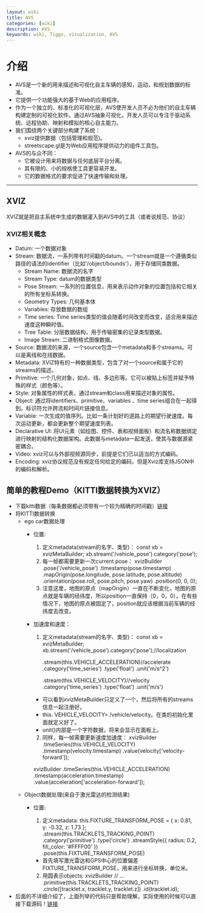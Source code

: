 ```yaml
---
layout: wiki
title: AVS
categories: [wiki]
description: AVS
keywords: wiki, Tiggo, visualization, AVS
---
```


# 介绍
- AVS是一个新的用来描述和可视化自主车辆的感知，运动，和规划数据的标准。
- 它提供一个功能强大的基于Web的应用程序。
- 作为一个独立的、标准化的可视化层，AVS使开发人员不必为他们的自主车辆构建定制的可视化软件。通过AVS抽象可视化，开发人员可以专注于驱动系统、远程协助、映射和模拟的核心自主能力。
- 我们围绕两个关键部分构建了系统：
  - xviz提供数据（包括管理和规范)。
  - streetscape.gl是为Web应用程序提供动力的组件工具包。
- AVS的与众不同：
  - 它被设计用来将数据与任何底层平台分离。
  - 其有限的、小的规格使工具更容易开发。
  - 它的数据格式的要求促进了快速传输和处理。

---

## XVIZ
XVIZ就是把自主系统中生成的数据灌入到AVS中的工具（或者说规范、协议）

### XVIZ相关概念
- Datum: 一个数据对象
- Stream: 数据流，一系列带有时间戳的datum。一个stream就是一个遵循类似路径的语法的identifier（比如'/object/bounds'），用于存储同类数据。
  - Stream Name: 数据流的名字
  - Stream Type: datum的数据类型
  - Pose Stream: 一系列的位置信息，用来表示动作对象的位置包括和它相关的所有坐标系转换。
  - Geometry Types: 几何基本体
  - Variables: 存放数据的数组
  - Time series: Time series类型的值会随着时间改变而改变，适合用来描述速度这种瞬时值。
  - Tree Table: 分层数据结构，用于传输密集的记录类型数据。
  - Image Stream: 二进制格式图像数据。
- Source: 数据流的来源，一个source包含一个metadata和多个streams。可以是离线和在线数据。
- Metadata: XVIZ特有的一种数据类型，包含了对一个source和属于它的streams的描述。
- Primitive: 一个几何对象，如点、线、多边形等。它可以被贴上标签并赋予特殊的样式（颜色等）。
- Style: 对象属性的样式表，通过stream和class用来描述对象的属性。
- Object: 通过将identifiers、primitive、variables 、time series组合在一起得到。标识符允许跨流和时间片链接信息。
- Variable: 一次生成的值序列。比如一条计划好的道路上的期望行驶速度。每次运动更新，都会更新整个期望速度列表。
- Declarative UI: 将UI元素（如绘图、控件、表和视频面板）和流名称数据绑定进行映射的结构化数据架构。此数据与metadata一起发送，使其与数据源紧密耦合。
- Video: xviz可以与外部视频源同步，前提是它们已以适当的方式编码。
- Encoding: xviz协议规范没有规定任何给定的编码，但是Xviz库支持JSON中的编码和解析。

## 简单的教程Demo（KITTI数据转换为XVIZ）
- 下载kitti数据（每条数据都必须带有一个较为精确的时间戳）[链接](https://avs.auto/#/xviz/getting-started/converting-to-xviz/downloading-data)
- 将KITTI数据转换
  - ego car数据处理
    - 位置:
      1. 定义metadata(stream的名字、类型)：
      		const xb = xvizMetaBuilder;
		xb.stream('/vehicle_pose').category('pose');
      2. 每一帧都需要更新一次current pose：
		xvizBuilder
		 .pose('/vehicle_pose')
		 .timestamp(pose.timestamp)
		 .mapOrigin(pose.longitude, pose.latitude, pose.altitude)
		 .orientation(pose.roll, pose.pitch, pose.yaw)
		 .position(0, 0, 0);
      3. 注意这里，地图的原点（mapOrigin）一直在不断变化，地图的原点就是车辆的经纬度，所以position一直保持（0，0，0）。在有些情况下，地图的原点被固定了，position就应该根据当前车辆的经纬度去改变。
    - 加速度和速度：
      1. 定义metadata(stream的名字、类型)：
		const xb = xvizMetaBuilder;
		xb.stream('/vehicle_pose').category('pose');//localization
		
		 .stream(this.VEHICLE_ACCELERATION)//accelerate
		 .category('time_series')
		 .type('float')
		 .unit('m/s^2')
		 
		 .stream(this.VEHICLE_VELOCITY)//velocity
		 .category('time_series')
		 .type('float')
		 .unit('m/s')
        * 可以看到xvizMetaBuilder只定义了一个，然后将所有的streams信息一起注册好。
        * this. VEHICLE_VELOCITY= /vehicle/velocity。在类的初始化里面就定义好了。
        * unit()内部是一个字符数据，将来会显示在面板上。
      2. 同样，每一帧需要更新速度加速度：
		xvizBuilder
		 .timeSeries(this.VEHICLE_VELOCITY)
		 .timestamp(velocity.timestamp)
		 .value(velocity['velocity-forward']);
		
		xvizBuilder
		 .timeSeries(this.VEHICLE_ACCELERATION)
		 .timestamp(acceleration.timestamp)
		 .value(acceleration['acceleration-forward']);
  - Object数据处理(来自于激光雷达的检测结果)
    - 位置:
      1. 定义metadata:
		this.FIXTURE_TRANSFORM_POSE = {
		  x: 0.81,
		  y: -0.32,
		  z: 1.73
		};
		.stream(this.TRACKLETS_TRACKING_POINT)
		.category('primitive')
 		.type('circle')
		.streamStyle({
		  radius: 0.2,
		  fill_color: '#FFFF00'
		})
		.pose(this.FIXTURE_TRANSFORM_POSE)

        * 首先填写激光雷达和GPS中心的位置偏差FIXTURE_TRANSFORM_POSE，用来进行坐标转换，单位米。
      2. 用圆表示objects:
		xvizBuilder
  		  // ...
		  .primitive(this.TRACKLETS_TRACKING_POINT)
		  .circle([tracklet.x, tracklet.y, tracklet.z])
		  .id(tracklet.id);
- 后面的不详细介绍了，上面列举的代码只是帮助理解，实际使用的时候可以直接下载源码！[链接](https://github.com/uber/xviz)
      

